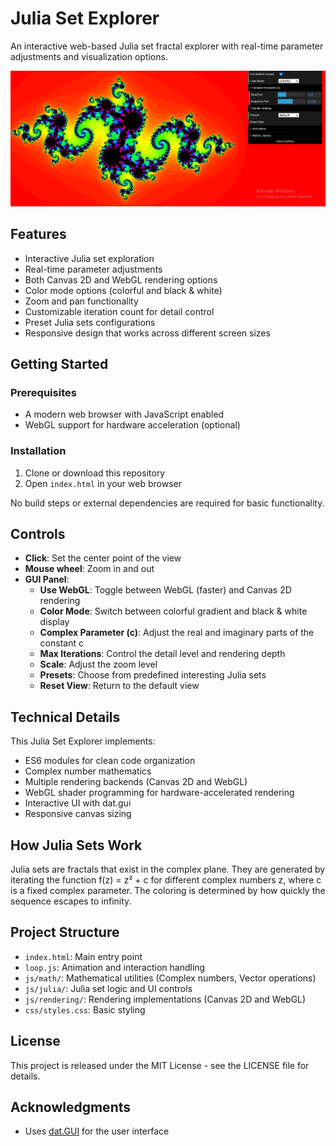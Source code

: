 # Julia Set Explorer

An interactive web-based Julia set fractal explorer with real-time parameter adjustments and visualization options.

![Julia Set Explorer Screenshot](image.png)

## Features

- Interactive Julia set exploration
- Real-time parameter adjustments
- Both Canvas 2D and WebGL rendering options
- Color mode options (colorful and black & white)
- Zoom and pan functionality
- Customizable iteration count for detail control
- Preset Julia sets configurations
- Responsive design that works across different screen sizes

## Getting Started

### Prerequisites

- A modern web browser with JavaScript enabled
- WebGL support for hardware acceleration (optional)

### Installation

1. Clone or download this repository
2. Open `index.html` in your web browser

No build steps or external dependencies are required for basic functionality.

## Controls

- **Click**: Set the center point of the view
- **Mouse wheel**: Zoom in and out
- **GUI Panel**:
  - **Use WebGL**: Toggle between WebGL (faster) and Canvas 2D rendering
  - **Color Mode**: Switch between colorful gradient and black & white display
  - **Complex Parameter (c)**: Adjust the real and imaginary parts of the constant c
  - **Max Iterations**: Control the detail level and rendering depth
  - **Scale**: Adjust the zoom level
  - **Presets**: Choose from predefined interesting Julia sets
  - **Reset View**: Return to the default view

## Technical Details

This Julia Set Explorer implements:

- ES6 modules for clean code organization
- Complex number mathematics
- Multiple rendering backends (Canvas 2D and WebGL)
- WebGL shader programming for hardware-accelerated rendering
- Interactive UI with dat.gui
- Responsive canvas sizing

## How Julia Sets Work

Julia sets are fractals that exist in the complex plane. They are generated by iterating the function f(z) = z² + c for different complex numbers z, where c is a fixed complex parameter. The coloring is determined by how quickly the sequence escapes to infinity.

## Project Structure

- `index.html`: Main entry point
- `loop.js`: Animation and interaction handling
- `js/math/`: Mathematical utilities (Complex numbers, Vector operations)
- `js/julia/`: Julia set logic and UI controls
- `js/rendering/`: Rendering implementations (Canvas 2D and WebGL)
- `css/styles.css`: Basic styling

## License

This project is released under the MIT License - see the LICENSE file for details.

## Acknowledgments

- Uses [dat.GUI](https://github.com/dataarts/dat.gui) for the user interface
